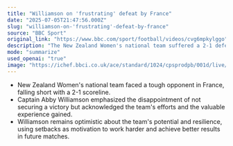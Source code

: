 ```yaml
---
title: "Williamson on 'frustrating' defeat by France"
date: "2025-07-05T21:47:56.000Z"
slug: "williamson-on-'frustrating'-defeat-by-france"
source: "BBC Sport"
original_link: "https://www.bbc.com/sport/football/videos/cvg6mpkylggo"
description: "The New Zealand Women's national team suffered a 2-1 defeat against France in a tough match. Despite the loss, Captain Abby Williamson highlighted the team's efforts and the valuable experience gained. Williamson expressed optimism about the team's potential and resilience, using setbacks as motivation to strive for better results in future matches."
mode: "summarize"
used_openai: "true"
image: "https://ichef.bbci.co.uk/ace/standard/1024/cpsprodpb/001d/live/25ec2390-59e9-11f0-9074-8989d8c97d87.jpg"
---
```


- New Zealand Women's national team faced a tough opponent in France, falling short with a 2-1 scoreline.
- Captain Abby Williamson emphasized the disappointment of not securing a victory but acknowledged the team's efforts and the valuable experience gained.
- Williamson remains optimistic about the team's potential and resilience, using setbacks as motivation to work harder and achieve better results in future matches.